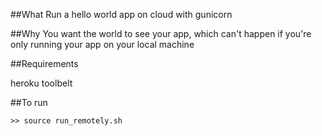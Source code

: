 ##What
Run a hello world app on cloud with gunicorn

##Why
You want the world to see your app, which can't happen if you're only running
your app on your local machine

##Requirements

heroku toolbelt

##To run

    >> source run_remotely.sh
